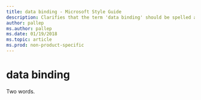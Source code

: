 ```yaml
---
title: data binding - Microsoft Style Guide
description: Clarifies that the term 'data binding' should be spelled as two words in Microsoft content.
author: pallep
ms.author: pallep
ms.date: 01/19/2018
ms.topic: article
ms.prod: non-product-specific
---
```


# data binding

Two words. 
